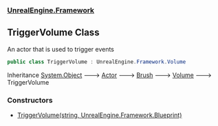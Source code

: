 ### [UnrealEngine.Framework](./UnrealEngine-Framework.md 'UnrealEngine.Framework')
## TriggerVolume Class
An actor that is used to trigger events  
```csharp
public class TriggerVolume : UnrealEngine.Framework.Volume
```
Inheritance [System.Object](https://docs.microsoft.com/en-us/dotnet/api/System.Object 'System.Object') &#129106; [Actor](./Actor.md 'UnrealEngine.Framework.Actor') &#129106; [Brush](./Brush.md 'UnrealEngine.Framework.Brush') &#129106; [Volume](./Volume.md 'UnrealEngine.Framework.Volume') &#129106; TriggerVolume  
### Constructors
- [TriggerVolume(string, UnrealEngine.Framework.Blueprint)](./TriggerVolume-TriggerVolume(string_Blueprint).md 'UnrealEngine.Framework.TriggerVolume.TriggerVolume(string, UnrealEngine.Framework.Blueprint)')
